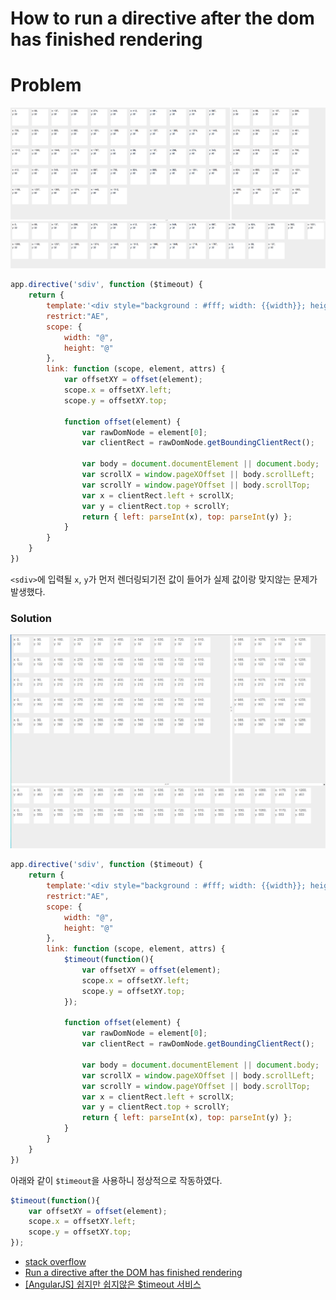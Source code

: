 # How to run a directive after the dom has finished rendering

# Problem

![sdiv1](../img/AngularJS/run-directive-after-finished-rendering/sdiv1.png)

```javascript
app.directive('sdiv', function ($timeout) {
    return {
        template:'<div style="background : #fff; width: {{width}}; height: {{height}}; margin : 10px; display:inline-block;"><span>x: {{x}}, <br>y: {{y}}</span></div>',
        restrict:"AE",
        scope: {
            width: "@",
            height: "@"
        },
        link: function (scope, element, attrs) {
            var offsetXY = offset(element);
            scope.x = offsetXY.left;
            scope.y = offsetXY.top;

            function offset(element) {
                var rawDomNode = element[0];
                var clientRect = rawDomNode.getBoundingClientRect();

                var body = document.documentElement || document.body;
                var scrollX = window.pageXOffset || body.scrollLeft;
                var scrollY = window.pageYOffset || body.scrollTop;
                var x = clientRect.left + scrollX;
                var y = clientRect.top + scrollY;
                return { left: parseInt(x), top: parseInt(y) };
            }
        }
    }
})
```

``<sdiv>``에 입력될 ``x``, ``y``가 먼저 렌더링되기전 값이 들어가 실제 값이랑 맞지않는 문제가 발생했다.

### Solution

![sdiv2](../img/AngularJS/run-directive-after-finished-rendering/sdiv2.png)

```javascript
app.directive('sdiv', function ($timeout) {
    return {
        template:'<div style="background : #fff; width: {{width}}; height: {{height}}; margin : 10px; display:inline-block;"><span>x: {{x}}, <br>y: {{y}}</span></div>',
        restrict:"AE",
        scope: {
            width: "@",
            height: "@"
        },
        link: function (scope, element, attrs) {
            $timeout(function(){
                var offsetXY = offset(element);
                scope.x = offsetXY.left;
                scope.y = offsetXY.top;
            });

            function offset(element) {
                var rawDomNode = element[0];
                var clientRect = rawDomNode.getBoundingClientRect();

                var body = document.documentElement || document.body;
                var scrollX = window.pageXOffset || body.scrollLeft;
                var scrollY = window.pageYOffset || body.scrollTop;
                var x = clientRect.left + scrollX;
                var y = clientRect.top + scrollY;
                return { left: parseInt(x), top: parseInt(y) };
            }
        }
    }
})
```

아래와 같이 ``$timeout``을 사용하니 정상적으로 작동하였다.

```javascript
$timeout(function(){
    var offsetXY = offset(element);
    scope.x = offsetXY.left;
    scope.y = offsetXY.top;
});
```

* [stack overflow](http://stackoverflow.com/questions/12240639/how-can-i-run-a-directive-after-the-dom-has-finished-rendering)
* [Run a directive after the DOM has finished rendering](http://blog.brunoscopelliti.com/run-a-directive-after-the-dom-has-finished-rendering/)
* [[AngularJS] 쉽지만 쉽지않은 $timeout 서비스](http://programmingsummaries.tistory.com/348)